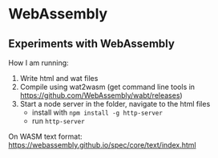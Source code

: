 # WebAssembly

## Experiments with WebAssembly

How I am running:

1. Write html and wat files
2. Compile using wat2wasm (get command line tools in https://github.com/WebAssembly/wabt/releases)
3. Start a node server in the folder, navigate to the html files 
	- install with `npm install -g http-server`
	- run `http-server`

On WASM text format: https://webassembly.github.io/spec/core/text/index.html
